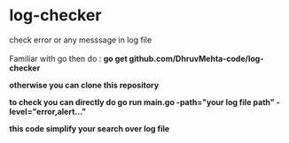 # log-checker
check error or any messsage in log file <br><br>
Familiar with go then do : <b>go get github.com/DhruvMehta-code/log-checker<b>

otherwise you can clone this repository

to check you can directly do <b>go run main.go -path="your log file path" -level="error,alert..."<b>

this code simplify your search over log file

